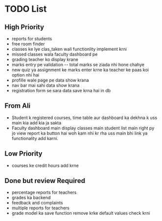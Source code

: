 # TODO List

## High Priority

- reports for students
- free room finder
- classes ke lye clas_taken wali functionlity implement krni
- missed classes wala faculty dashboard pe
- grading teacher ko display krane
- marks entry pe validation -- total marks se ziada nhi hone chahye
- new quiz ya assignment ke marks enter krne ka teacher ke paas koi option nhi hai
- profille wale page pe data show krana
- nav bar mai sahi data show krana
- registration form se sara data save krna hai in db

## From Ali
- Student k registered courses, time table aur dashboard ka dekhna k uss main kia add kia ja sakta
- Faculty dashboard main display classes main student list main right py jo view report ka button hai woh kam nhi kr rha uss main bhi link ya functionality add karni.


## Low Priority


- courses ke credit hours add krne


## Done but review Required

- percentage reports for teachers
- grades ka backend
- feedback and complaints
- multiple reports for teachers
- grade model ka save function remove krke default values check krni